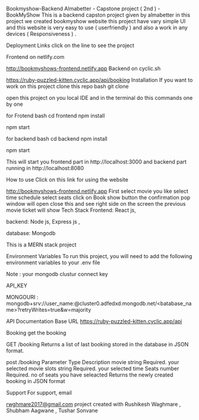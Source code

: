 

Bookmyshow-Backend
Almabetter - Capstone project ( 2nd ) - BookMyShow
This is a backend capston project given by almabetter in this project we created bookmyshow website this project have vary simple UI and this website is very easy to use ( userfriendly ) and also a work in any devices ( Responsiveness ) .

Deployment Links
click on the line to see the project

Frontend on netlify.com

http://bookmyshows-frontend.netlify.app
Backend on cyclic.sh

https://ruby-puzzled-kitten.cyclic.app/api/booking
Installation
If you want to work on this project clone this repo bash git clone

open this project on you local IDE and in the terminal do this commands one by one

for Frotend bash cd frontend
npm install

npm start

for backend bash cd backend
npm install

npm start

This will start you frontend part in http://localhost:3000 and backend part running in http://localhost:8080

How to use
Click on this link for using the website

http://bookmyshows-frontend.netlify.app
First select movie you like
select time schedule
select seats
click on Book show button the confirmation pop window will open close this and see right side on the screen the previous movie ticket will show
Tech Stack
Frontend: React js,

backend: Node js, Express js ,

database: Mongodb

This is a MERN stack project

Environment Variables
To run this project, you will need to add the following environment variables to your .env file

Note : your mongodb clustur connect key

API_KEY

MONGOURI : mongodb+srv://user_name:@cluster0.adfedxd.mongodb.net/<batabase_name>?retryWrites=true&w=majority

API Documentation
Base URL
https://ruby-puzzled-kitten.cyclic.app/api

Booking
get the booking

  GET /booking
Returns a list of last booking stored in the database in JSON format.

  post /booking
Parameter	Type	Description
movie	string	Required. your selected movie
slots 	string	Required. your selected time
Seats 	number	Required. no of seats you have seleacted
Returns the newly created booking in JSON format

Support
For support, email

rwghmare2017@gmail.com
project created with
Rushikesh Waghmare , Shubham Aagwane , Tushar Sonvane
